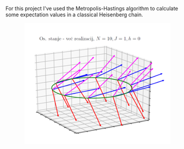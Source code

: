 For this project I've used the Metropolis-Hastings algorithm to calculate some expectation values in a classical Heisenberg chain.

<div style="text-align: center;">
    <img src="teaser.png" alt="Heisenberg chain" width="400"/>
</div>
